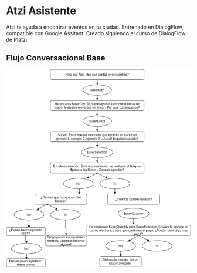 # Atzi Asistente

Atzi te ayuda a encontrar eventos en tu ciudad. Entrenado en DialogFlow, compatible con Google Assitant. Creado siguiendo el curso de DialogFlow de Platzi

## Flujo Conversacional Base
<img src="https://github.com/oriananohemi/atzi-asistente-voicebot/blob/master/Atzi.png">

